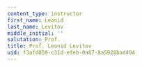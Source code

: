 ```yaml
---
content_type: instructor
first_name: Leonid
last_name: Levitov
middle_initial: ''
salutation: Prof.
title: Prof. Leonid Levitov
uid: f3afd059-c31d-efeb-0a87-8a5928bad494
---
```

